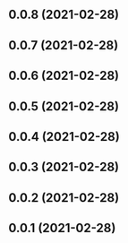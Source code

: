 ## 0.0.8 (2021-02-28)



## 0.0.7 (2021-02-28)



## 0.0.6 (2021-02-28)



## 0.0.5 (2021-02-28)



## 0.0.4 (2021-02-28)



## 0.0.3 (2021-02-28)



## 0.0.2 (2021-02-28)



## 0.0.1 (2021-02-28)



